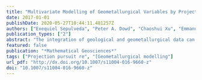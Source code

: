 ```yaml
---
title: "Multivariate Modelling of Geometallurgical Variables by Projection Pursuit"
date: 2017-01-01
publishDate: 2020-05-27T10:44:11.481257Z
authors: ["Exequiel Sepulveda", "Peter A. Dowd", "Chaoshui Xu", "Emmanuel Addo", "Exequiel Sepúlveda", "Peter A. Dowd", "Chaoshui Xu", "Emmanuel Addo"]
publication_types: ["2"]
abstract: "The integration of geological and geometallurgical data can significantly improve decision-making and optimize mining production due to a better understanding of the resources and their metallurgical performances. The primary-response rock property framework is an approach to the modelling of geometallurgy in which quantitative and qualitative primary properties are used as proxies of metallurgical responses. Within this framework, primary variables are used to fit regression models to predict metallurgical responses. Whilst primary rock property data are relatively abundant, metallurgical response property data are not, which makes it difficult to establish predictive response relationships. Relationships between primary input variables and geometallurgical responses are, in general, complex, and the response variables are often non-additive which further complicates the prediction process. Consequently, in many cases, the traditional multivariate linear regression models (MLR) of primary-response relationships perform poorly and a better alternative is required for prediction. Projection pursuit is a powerful exploratory statistical modelling technique in which data from a number of variables are projected onto a set of directions that optimize the fit of the model. The purpose of the projection is to reveal underlying relationships. Projection pursuit regression (PPR) fits standard regression models to the projected data vectors. In this paper, PPR is applied to the modelling of geometallurgical response variables. A case study with six geometallurgical variables is used to demonstrate the modelling approach. The results from the proposed PPR models show a significant improvement over those from MLR models. In addition, the models were bootstrapped to generate distributions of feasible scenarios for the response variables. Our results show that PPR is a robust technique for modelling geometallurgical response variables and for assessing the uncertainty associated with these variables."
featured: false
publication: "*Mathematical Geosciences*"
tags: ["Projection pursuit re", "[Geometallurgical modelling"]
url_pdf: "http://dx.doi.org/10.1007/s11004-016-9660-z"
doi: "10.1007/s11004-016-9660-z"
---
```


